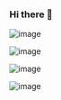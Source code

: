 ### Hi there 👋

<!--
**braveocheretovych/braveocheretovych** is a ✨ _special_ ✨ repository because its `README.md` (this file) appears on your GitHub profile.

Here are some ideas to get you started:

- 🔭 I’m currently working on ...
- 🌱 I’m currently learning ...
- 👯 I’m looking to collaborate on ...
- 🤔 I’m looking for help with ...
- 💬 Ask me about ...
- 📫 How to reach me: ...
- 😄 Pronouns: ...
- ⚡ Fun fact: ...
-->

![image](https://user-images.githubusercontent.com/122101209/211024193-229e3294-fc38-4d2e-ad3e-6eabaa4615f5.png)

![image](https://user-images.githubusercontent.com/122101209/211309347-7084d2a8-2b1d-4b7a-b374-811b8942c90c.png)

![image](https://user-images.githubusercontent.com/122101209/211831011-ff7cc2a9-09e3-4c47-abde-94388bd4079b.png)

![image](https://user-images.githubusercontent.com/122101209/211831117-0a2e4c49-ac75-44c6-be58-280e38db32d6.png)



